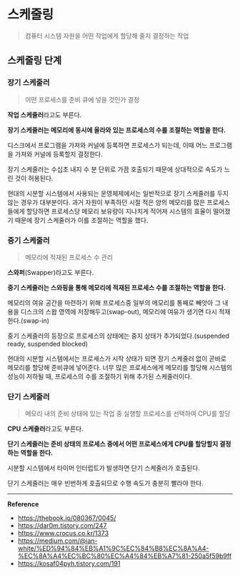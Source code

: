 # 스케줄링
> 컴퓨터 시스템 자원을 어떤 작업에게 할당해 줄지 결정하는 작업

## 스케줄링 단계

### 장기 스케줄러
> 어떤 프로세스를 준비 큐에 넣을 것인가 결정

**작업 스케줄러**라고도 부른다.

**장기 스케줄러는 메모리에 동시에 올라와 있는 프로세스의 수를 조절하는 역할을 한다.**

디스크에서 프로그램을 가져와 커널에 등록하면 프로세스가 되는데, 이때 어느 프로그램을 가져와 커널에 등록할지 결정한다.

장기 스케줄러는 수십초 내지 수 분 단위로 가끔 호출되기 때문에 상대적으로 속도가 느린 것이 허용된다.

현대의 시분할 시스템에서 사용되는 운영체제에서는 일반적으로 장기 스케줄러를 두지 않는 경우가 대부분이다.
과거 자원이 부족하던 시절 적은 양의 메모리를 많은 프로세스들에게 할당하면 프로세스당 메모리 보유량이 지나치게 적어져 시스템의 효율이 떨어졌기 때문에 장기 스케줄러가 이를 조절하는 역할을 했다.

### 중기 스케줄러
> 메모리에 적재된 프로세스 수 관리

**스와퍼**(Swapper)라고도 부른다. 

**중기 스케줄러는 스와핑을 통해 메모리에 적재된 프로세스 수를 조절하는 역할을 한다.**

메모리의 여유 공간을 마련하기 위해 프로세스중 일부의 메모리를 통째로 빼앗아 그 내용을 디스크의 스왑 영역에 저장해두고(swap-out),
메모리에 여유가 생기면 다시 적재한다.(swap-in)

중기 스케줄러의 등장으로 프로세스의 상태에는 중지 상태가 추가되었다.(suspended ready, suspended blocked)

현대의 시분할 시스템에서는 프로세스가 시작 상태가 되면 장기 스케줄러 없이 곧바로 메모리를 할당해 준비큐에 넣어준다.
너무 많은 프로세스에게 메모리를 할당해 시스템의 성능이 저하될 때, 프로세스의 수를 조절하기 위해 추가된 스케줄러이다.

### 단기 스케줄러
> 메모리 내의 준비 상태에 있는 작업 중 실행할 프로세스를 선택하여 CPU를 할당

**CPU 스케줄러**라고도 부른다.

**단기 스케줄러는 준비 상태의 프로세스 중에서 어떤 프로세스에게 CPU를 할당할지 결정하는 역할을 한다.**

시분할 시스템에서 타이머 인터럽트가 발생하면 단기 스케줄러가 호출된다.

단기 스케줄러는 매우 빈번하게 호출되므로 수행 속도가 충분히 빨라야 한다.

---
**Reference**<br>
- https://thebook.io/080367/0045/
- https://dar0m.tistory.com/247
- https://www.crocus.co.kr/1373
- https://medium.com/@ian-white/%ED%94%84%EB%A1%9C%EC%84%B8%EC%8A%A4-%EC%8A%A4%EC%BC%80%EC%A4%84%EB%A7%81-250a5f59b9ff
- https://kosaf04pyh.tistory.com/191
